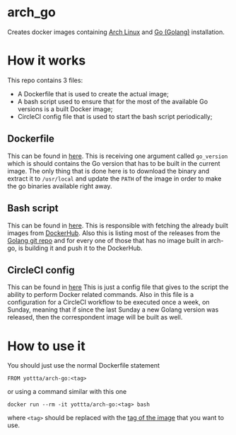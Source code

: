 # arch_go

Creates docker images containing [Arch Linux](https://www.archlinux.org/) and [Go (Golang)](https://golang.org/) installation.

# How it works

This repo contains 3 files:
* A Dockerfile that is used to create the actual image;
* A bash script used to ensure that for the most of the available Go versions is a built Docker image;
* CircleCI config file that is used to start the bash script periodically;


## Dockerfile
This can be found in [here](docker/Dockerfile).
This is receiving one argument called `go_version` which is should contains the Go version that has to be built in the current image.
The only thing that is done here is to download the binary and extract it to `/usr/local` and update the `PATH` of the image in order to make the go binaries available right away.

## Bash script
This can be found in [here](script/build_new_tags.sh).
This is responsible with fetching the already built images from [DockerHub](https://hub.docker.com/r/yottta/arch-go).
Also this is listing most of the releases from the [Golang git repo](https://go.googlesource.com/go) and for every one of those that has no image built in arch-go, is building it and push it to the DockerHub.

## CircleCI config
This can be found in [here](.circleci/config.yml)
This is just a config file that gives to the script the ability to perform Docker related commands.
Also in this file is a configuration for a CircleCI workflow to be executed once a week, on Sunday, meaning that if since the last Sunday a new Golang version was released, then the correspondent image will be built as well.

# How to use it
You should just use the normal Dockerfile statement

    FROM yottta/arch-go:<tag>
    
or using a command similar with this one

    docker run --rm -it yottta/arch-go:<tag> bash
    
where `<tag>` should be replaced with the [tag of the image](https://cloud.docker.com/repository/docker/yottta/arch-go/tags) that you want to use.
